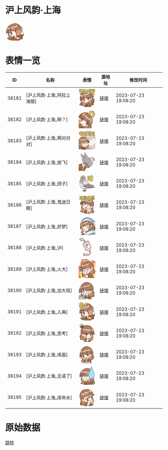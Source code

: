 # 沪上风韵·上海

<img src="./cover.png" height="60" alt="cover" />

# 表情一览

|ID|名称|表情|源地址|修改时间|
|----|----|----|----|----|
|38181|[沪上风韵·上海_阿拉上海银]|<img src="./pic/038181_%5B沪上风韵·上海_阿拉上海银%5D.png" height="60" alt="阿拉上海银"/>|[链接](https://i0.hdslb.com/bfs/garb/8041d1e34aa3f35a4567781c91e5ef33b933573b.png)|2023-07-23 19:08:20|
|38182|[沪上风韵·上海_啊？]|<img src="./pic/038182_%5B沪上风韵·上海_啊？%5D.png" height="60" alt="啊？"/>|[链接](https://i0.hdslb.com/bfs/garb/897a1a9a1aefd3d8f4c41ea66d244e42d419573d.png)|2023-07-23 19:08:20|
|38183|[沪上风韵·上海_啊对对对]|<img src="./pic/038183_%5B沪上风韵·上海_啊对对对%5D.png" height="60" alt="啊对对对"/>|[链接](https://i0.hdslb.com/bfs/garb/7e0be24f7baa564c7749ee499fb852110111feda.png)|2023-07-23 19:08:20|
|38184|[沪上风韵·上海_放飞]|<img src="./pic/038184_%5B沪上风韵·上海_放飞%5D.png" height="60" alt="放飞"/>|[链接](https://i0.hdslb.com/bfs/garb/e450a51e94172dd97feced8faf6a1ec9547fad80.png)|2023-07-23 19:08:20|
|38185|[沪上风韵·上海_鸽子]|<img src="./pic/038185_%5B沪上风韵·上海_鸽子%5D.png" height="60" alt="鸽子"/>|[链接](https://i0.hdslb.com/bfs/garb/9916f0b29397224259d802ea72f9e1a3f7432e36.png)|2023-07-23 19:08:20|
|38186|[沪上风韵·上海_鬼迷日眼]|<img src="./pic/038186_%5B沪上风韵·上海_鬼迷日眼%5D.png" height="60" alt="鬼迷日眼"/>|[链接](https://i0.hdslb.com/bfs/garb/74015b3e2ea251c5742eed4389d6381145b4ab24.png)|2023-07-23 19:08:20|
|38187|[沪上风韵·上海_好梦]|<img src="./pic/038187_%5B沪上风韵·上海_好梦%5D.png" height="60" alt="好梦"/>|[链接](https://i0.hdslb.com/bfs/garb/84ea9c9225749f6f5fb3e7f3ecd77c5287f23e7a.png)|2023-07-23 19:08:20|
|38188|[沪上风韵·上海_沪]|<img src="./pic/038188_%5B沪上风韵·上海_沪%5D.png" height="60" alt="沪"/>|[链接](https://i0.hdslb.com/bfs/garb/1fce069072b20edcd92948ac416ce3ee8d7bf11e.png)|2023-07-23 19:08:20|
|38189|[沪上风韵·上海_火大]|<img src="./pic/038189_%5B沪上风韵·上海_火大%5D.png" height="60" alt="火大"/>|[链接](https://i0.hdslb.com/bfs/garb/9413da16015082713653bd3e1324b7b8e1faae94.png)|2023-07-23 19:08:20|
|38190|[沪上风韵·上海_加大班]|<img src="./pic/038190_%5B沪上风韵·上海_加大班%5D.png" height="60" alt="加大班"/>|[链接](https://i0.hdslb.com/bfs/garb/c9efa78c8bb8b087a396b7adc1f996e18c2eeb9a.png)|2023-07-23 19:08:20|
|38191|[沪上风韵·上海_入典]|<img src="./pic/038191_%5B沪上风韵·上海_入典%5D.png" height="60" alt="入典"/>|[链接](https://i0.hdslb.com/bfs/garb/bcc12173e527e7790242fac5d986d62213aab934.png)|2023-07-23 19:08:20|
|38192|[沪上风韵·上海_思考]|<img src="./pic/038192_%5B沪上风韵·上海_思考%5D.png" height="60" alt="思考"/>|[链接](https://i0.hdslb.com/bfs/garb/8199c0fee9772384eec1cda9e7e14a9cef75e876.png)|2023-07-23 19:08:20|
|38193|[沪上风韵·上海_嗦面]|<img src="./pic/038193_%5B沪上风韵·上海_嗦面%5D.png" height="60" alt="嗦面"/>|[链接](https://i0.hdslb.com/bfs/garb/4ea56c9983c544b686f6e166b4fa4ce3b37e5e6f.png)|2023-07-23 19:08:20|
|38194|[沪上风韵·上海_无语了]|<img src="./pic/038194_%5B沪上风韵·上海_无语了%5D.png" height="60" alt="无语了"/>|[链接](https://i0.hdslb.com/bfs/garb/414c0e0fda47bf21d4c89bce9919fc6ee035d776.png)|2023-07-23 19:08:20|
|38195|[沪上风韵·上海_续命水]|<img src="./pic/038195_%5B沪上风韵·上海_续命水%5D.png" height="60" alt="续命水"/>|[链接](https://i0.hdslb.com/bfs/garb/d4bc4df5119f9cd1d8c53bafd7f5ab4df22d68f3.png)|2023-07-23 19:08:20|

# 原始数据

[跳转](./raw.json)

